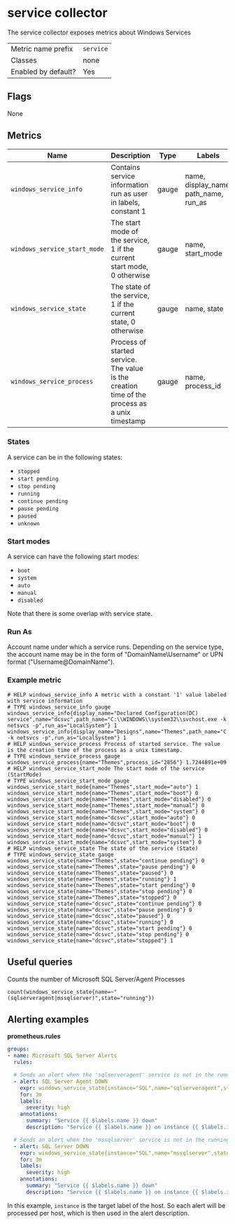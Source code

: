 # service collector

The service collector exposes metrics about Windows Services

|||
-|-
Metric name prefix  | `service`
Classes             | none
Enabled by default? | Yes

## Flags

None

## Metrics

| Name                         | Description                                                                                   | Type  | Labels                                |
|------------------------------|-----------------------------------------------------------------------------------------------|-------|---------------------------------------|
| `windows_service_info`       | Contains service information run as user in labels, constant 1                                | gauge | name, display_name, path_name, run_as |
| `windows_service_start_mode` | The start mode of the service, 1 if the current start mode, 0 otherwise                       | gauge | name, start_mode                      |
| `windows_service_state`      | The state of the service, 1 if the current state, 0 otherwise                                 | gauge | name, state                           |
| `windows_service_process`    | Process of started service. The value is the creation time of the process as a unix timestamp | gauge | name, process_id                      |

### States

A service can be in the following states:
- `stopped`
- `start pending`
- `stop pending`
- `running`
- `continue pending`
- `pause pending`
- `paused`
- `unknown`

### Start modes

A service can have the following start modes:
- `boot`
- `system`
- `auto`
- `manual`
- `disabled`

Note that there is some overlap with service state.

### Run As

Account name under which a service runs. Depending on the service type, the account name may be in the form of "DomainName\Username" or UPN format ("Username@DomainName").

### Example metric

```
# HELP windows_service_info A metric with a constant '1' value labeled with service information
# TYPE windows_service_info gauge
windows_service_info{display_name="Declared Configuration(DC) service",name="dcsvc",path_name="C:\\WINDOWS\\system32\\svchost.exe -k netsvcs -p",run_as="LocalSystem"} 1
windows_service_info{display_name="Designs",name="Themes",path_name="C:\\WINDOWS\\System32\\svchost.exe -k netsvcs -p",run_as="LocalSystem"} 1
# HELP windows_service_process Process of started service. The value is the creation time of the process as a unix timestamp.
# TYPE windows_service_process gauge
windows_service_process{name="Themes",process_id="2856"} 1.7244891e+09
# HELP windows_service_start_mode The start mode of the service (StartMode)
# TYPE windows_service_start_mode gauge
windows_service_start_mode{name="Themes",start_mode="auto"} 1
windows_service_start_mode{name="Themes",start_mode="boot"} 0
windows_service_start_mode{name="Themes",start_mode="disabled"} 0
windows_service_start_mode{name="Themes",start_mode="manual"} 0
windows_service_start_mode{name="Themes",start_mode="system"} 0
windows_service_start_mode{name="dcsvc",start_mode="auto"} 0
windows_service_start_mode{name="dcsvc",start_mode="boot"} 0
windows_service_start_mode{name="dcsvc",start_mode="disabled"} 0
windows_service_start_mode{name="dcsvc",start_mode="manual"} 1
windows_service_start_mode{name="dcsvc",start_mode="system"} 0
# HELP windows_service_state The state of the service (State)
# TYPE windows_service_state gauge
windows_service_state{name="Themes",state="continue pending"} 0
windows_service_state{name="Themes",state="pause pending"} 0
windows_service_state{name="Themes",state="paused"} 0
windows_service_state{name="Themes",state="running"} 1
windows_service_state{name="Themes",state="start pending"} 0
windows_service_state{name="Themes",state="stop pending"} 0
windows_service_state{name="Themes",state="stopped"} 0
windows_service_state{name="dcsvc",state="continue pending"} 0
windows_service_state{name="dcsvc",state="pause pending"} 0
windows_service_state{name="dcsvc",state="paused"} 0
windows_service_state{name="dcsvc",state="running"} 0
windows_service_state{name="dcsvc",state="start pending"} 0
windows_service_state{name="dcsvc",state="stop pending"} 0
windows_service_state{name="dcsvc",state="stopped"} 1
```

## Useful queries
Counts the number of Microsoft SQL Server/Agent Processes

```
count(windows_service_state{name=~"(sqlserveragent|mssqlserver)",state="running"})
```

## Alerting examples
**prometheus.rules**
```yaml
groups:
- name: Microsoft SQL Server Alerts
  rules:

  # Sends an alert when the 'sqlserveragent' service is not in the running state for 3 minutes.
  - alert: SQL Server Agent DOWN
    expr: windows_service_state{instance="SQL",name="sqlserveragent",state="running"} == 0
    for: 3m
    labels:
      severity: high
    annotations:
      summary: "Service {{ $labels.name }} down"
      description: "Service {{ $labels.name }} on instance {{ $labels.instance }} has been down for more than 3 minutes."

  # Sends an alert when the 'mssqlserver' service is not in the running state for 3 minutes.
  - alert: SQL Server DOWN
    expr: windows_service_state{instance="SQL",name="mssqlserver",state="running"} == 0
    for: 3m
    labels:
      severity: high
    annotations:
      summary: "Service {{ $labels.name }} down"
      description: "Service {{ $labels.name }} on instance {{ $labels.instance }} has been down for more than 3 minutes."
```
In this example, `instance` is the target label of the host. So each alert will be processed per host, which is then used in the alert description.
